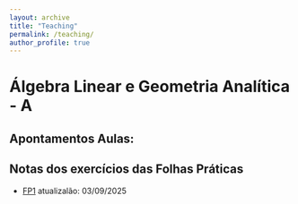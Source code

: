 ```yaml
---
layout: archive
title: "Teaching"
permalink: /teaching/
author_profile: true
---
```



Álgebra Linear e Geometria Analítica - A
======

Apontamentos Aulas: 
------

Notas dos exercícios das Folhas Práticas
------
- [FP1](https://juliana-cunha.github.io/page.github.io/files/FP1_res.pdf) atualizalão: 03/09/2025

